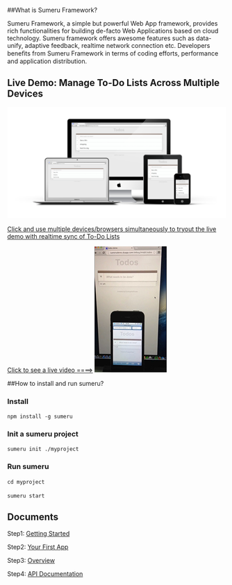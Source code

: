 ##What is Sumeru Framework?



Sumeru Framework, a simple but powerful Web App framework, provides rich functionalities for building de-facto Web Applications based on cloud technology. Sumeru framework offers awesome features such as data-unify, adaptive feedback, realtime network connection etc. Developers beneﬁts from Sumeru Framework in terms of coding efforts, performance and application distribution.

## Live Demo: Manage To-Do Lists Across Multiple Devices

![](docs/images/devices.png)


[Click and use multiple devices/browsers simultaneously to tryout the live demo with realtime sync of To-Do Lists](http://sumerudemo.duapp.com/debug.html#/todos)



[Click to see a live video ====>](http://v.youku.com/v_show/id_XNTI5NzcxNTcy.html) 
![](docs/images/youkuvideo.png)




##How to install and run sumeru?

### Install


	npm install -g sumeru
	
### Init a sumeru project

	sumeru init ./myproject
	
### Run sumeru

	cd myproject
	
	sumeru start


## Documents


Step1: [Getting Started](https://github.com/brandnewera/sumeru/blob/master/docs/step1_getting_started.md)

Step2: [Your First App](https://github.com/brandnewera/sumeru/blob/master/docs/step2_your_first_app.md)

Step3: [Overview](https://github.com/brandnewera/sumeru/blob/master/docs/step3_overview.md)
	
Step4: [API Documentation](https://github.com/brandnewera/sumeru/blob/master/docs/step4_API_Documentation.md)
